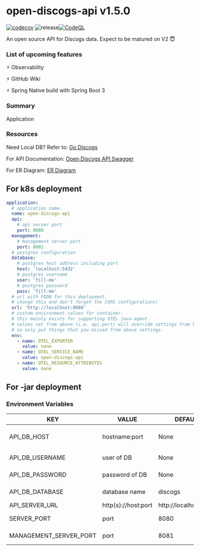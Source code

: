 [//]: # (x-release-please-start-version)

# open-discogs-api v1.5.0

[//]: # (x-release-please-end)
[![codecov](https://codecov.io/gh/sweatboys/open-discogs-api/branch/main/graph/badge.svg?token=KXW8GU8DIY)](https://codecov.io/gh/sweatboys/open-discogs-api)
![release](https://github.com/sweatboys/open-discogs-api/actions/workflows/release.yml/badge.svg)[![CodeQL](https://github.com/sweatboys/open-discogs-api/actions/workflows/codeql.yml/badge.svg)](https://github.com/sweatboys/open-discogs-api/actions/workflows/codeql.yml)

An open source API for Discogs data. Expect to be matured on V2 😇

### List of upcoming features
⚡︎ Observability

⚡︎ GitHub Wiki

⚡︎ Spring Native build with Spring Boot 3

### Summary
Application

### Resources
Need Local DB? Refer to: [Go Discogs](https://github.com/state303/go-discogs)

For API Documentation: [Open Discogs API Swagger](https://api.opendiscogs.com/)

For ER Diagram: [ER Diagram](https://dbdocs.io/state303/OpenDiscogs)

## For k8s deployment
```yaml
application:
  # application name.
  name: open-discogs-api
  api:
    # api server port
    port: 8080
  management:
    # management server port
    port: 8081
  # postgres configuration
  database:
    # postgres host address including port
    host: 'localhost:5432'
    # postgres username
    user: 'fill-me'
    # postgres password
    pass: 'fill-me'
  # url with FQDN for this deployment.
  # change this and don't forget the CORS configurations!
  url: 'http://localhost:8080'
  # custom environment values for container.
  # this mainly exists for supporting OTEL java-agent.
  # values set from above (i.e. api.port) will override settings from here,
  # so only put things that you missed from above settings.
  env:
    - name: OTEL_EXPORTER
      value: none
    - name: OTEL_SERVICE_NAME
      value: open-discogs-api
    - name: OTEL_RESOURCE_ATTRIBUTES
      value: none
```

## For -jar deployment 
### Environment Variables
| KEY                    | VALUE               | DEFAULT               | DESC                          |
|------------------------|---------------------|-----------------------|-------------------------------|
| API_DB_HOST            | hostname:port       | None                  | Don't add r2dbc:// or jdbc:// |
| API_DB_USERNAME        | user of DB          | None                  | Read Only user                |
| API_DB_PASSWORD        | password of DB      | None                  | Password for the user         |
| API_DB_DATABASE        | database name       | discogs               | Database name                 |
| API_SERVER_URL         | http(s)://host:port | http://localhost:8080 | Deployment                    |
| SERVER_PORT            | port                | 8080                  | Application Port              |
| MANAGEMENT_SERVER_PORT | port                | 8081                  | Management Port               |


